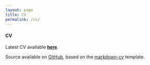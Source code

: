 ```yaml
---
layout: page
title: CV
permalink: /cv/
---
```


#### CV

Latest CV available **[here](https://lowiejiang.github.io/markdown-cv)**.

Source available on [GitHub](https://github.com/csianglim/markdown-cv/blob/gh-pages/index.md), based on the [markdown-cv](https://github.com/elipapa/markdown-cv) template.
